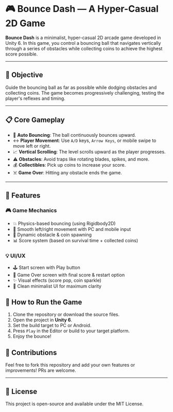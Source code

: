 # 🎮 Bounce Dash — A Hyper-Casual 2D Game

**Bounce Dash** is a minimalist, hyper-casual 2D arcade game developed in Unity 6. In this game, you control a bouncing ball that navigates vertically through a series of obstacles while collecting coins to achieve the highest score possible.

---

## 🧠 Objective

Guide the bouncing ball as far as possible while dodging obstacles and collecting coins. The game becomes progressively challenging, testing the player's reflexes and timing.

---

## 📋 Core Gameplay

- 🔁 **Auto Bouncing**: The ball continuously bounces upward.
- ↔️ **Player Movement**: Use `A/D` keys, `Arrow Keys`, or mobile swipe to move left or right.
- 📈 **Vertical Scrolling**: The level scrolls upward as the player progresses.
- ⚠️ **Obstacles**: Avoid traps like rotating blades, spikes, and more.
- 💰 **Collectibles**: Pick up coins to increase your score.
- ☠️ **Game Over**: Hitting any obstacle ends the game.

---

## 🧩 Features

### 🎮 Game Mechanics

- 💥 Physics-based bouncing (using Rigidbody2D)
- 🧍 Smooth left/right movement with PC and mobile input
- 🧱 Dynamic obstacle & coin spawning
- 📊 Score system (based on survival time + collected coins)

### 💡 UI/UX

- 🕹️ Start screen with Play button
- 🔄 Game Over screen with final score & restart option
- ✨ Visual effects (score pop, coin sparkle)
- 🧘 Clean minimalist UI for maximum clarity

## 🚀 How to Run the Game

1. Clone the repository or download the source files.
2. Open the project in **Unity 6**.
3. Set the build target to PC or Android.
4. Press `Play` in the Editor or build to your target platform.
5. Enjoy the bounce!

## 🤝 Contributions

Feel free to fork this repository and add your own features or improvements! PRs are welcome.

---

## 📜 License

This project is open-source and available under the MIT License.



